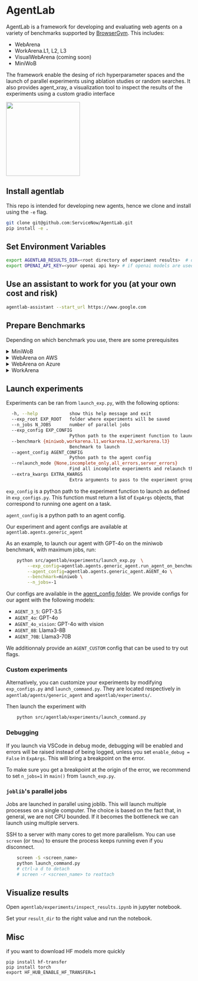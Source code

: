 # AgentLab

AgentLab is a framework for developing and evaluating web agents on a variety of
benchmarks supported by [BrowserGym](https://github.com/ServiceNow/BrowserGym).
This includes:
* WebArena
* WorkArena.L1, L2, L3
* VisualWebArena (coming soon)
* MiniWoB

The framework enable the desing of rich hyperparameter spaces and the launch of
parallel experiments using ablation studies or random searches. It also provides
agent_xray, a visualization tool to inspect the results of the experiments using
a custom gradio interface

<a href="https://github.com/user-attachments/assets/20a91e7b-94ef-423d-9091-743eebb4733d">
  <img src="https://github.com/user-attachments/assets/20a91e7b-94ef-423d-9091-743eebb4733d" width="200" />
</a>

## Install agentlab

This repo is intended for developing new agents, hence we clone and install using the `-e` flag.

```bash
git clone git@github.com:ServiceNow/AgentLab.git
pip install -e .
```

## Set Environment Variables

```bash
export AGENTLAB_RESULTS_DIR=<root directory of experiment results>  # defaults to $HOME/agentlab_results
export OPENAI_API_KEY=<your openai api key> # if openai models are used
```

## Use an assistant to work for you (at your own cost and risk)
```bash
agentlab-assistant --start_url https://www.google.com
```

## Prepare Benchmarks
Depending on which benchmark you use, there are some prerequisites

<details>
<summary>MiniWoB</summary>

```bash
export MINIWOB_URL="file://$HOME/dev/miniwob-plusplus/miniwob/html/miniwob/"
```
</details>

<details>
<summary>WebArena on AWS</summary>
TODO
</details>

<details>
<summary>WebArena on Azure</summary>
TODO
</details>


<details>

<summary>WorkArena</summary>

```bash
export SNOW_INSTANCE_URL="https://<your-instance-number>.service-now.com/"
export SNOW_INSTANCE_UNAME="admin"
export SNOW_INSTANCE_PWD=<your-instance-password>
```

</details>


## Launch experiments

Experiments can be ran from `launch_exp.py`, with the following options:

```bash
  -h, --help            show this help message and exit
  --exp_root EXP_ROOT   folder where experiments will be saved
  --n_jobs N_JOBS       number of parallel jobs
  --exp_config EXP_CONFIG
                        Python path to the experiment function to launch
  --benchmark {miniwob,workarena.l1,workarena.l2,workarena.l3}
                        Benchmark to launch
  --agent_config AGENT_CONFIG
                        Python path to the agent config
  --relaunch_mode {None,incomplete_only,all_errors,server_errors}
                        Find all incomplete experiments and relaunch them.
  --extra_kwargs EXTRA_KWARGS
                        Extra arguments to pass to the experiment group.
```

`exp_config` is a python path to the experiment function to launch as defined in `exp_configs.py`. This function must return a list of `ExpArgs` objects, that correspond to running one agent on a task.

`agent_config` is a python path to an agent config.

Our experiment and agent configs are available at `agentlab.agents.generic_agent`

As an example, to launch our agent with GPT-4o on the miniwob benchmark, with maximum jobs, run:

```bash
    python src/agentlab/experiments/launch_exp.py  \
        --exp_config=agentlab.agents.generic_agent.run_agent_on_benchmark \
        --agent_config=agentlab.agents.generic_agent.AGENT_4o \
        --benchmark=miniwob \
        --n_jobs=-1
```

Our configs are available in the [agent_config folder](src/agentlab/agents/generic_agent/agent_configs.py). We provide configs for our agent with the following models:
- `AGENT_3_5`: GPT-3.5
- `AGENT_4o`: GPT-4o
- `AGENT_4o_vision`: GPT-4o with vision
- `AGENT_8B`: Llama3-8B
- `AGENT_70B`: Llama3-70B

We additionnaly provide an `AGENT_CUSTOM` config that can be used to try out flags.

### Custom experiments

Alternatively, you can customize your experiments by modifying `exp_configs.py` and `launch_command.py`. They are located respectively in `agentlab/agents/generic_agent` and `agentlab/experiments/`.

Then launch the experiment with

```bash
    python src/agentlab/experiments/launch_command.py
```


### Debugging

If you launch via VSCode in debug mode, debugging will be enabled and errors will be raised
instead of being logged, unless you set `enable_debug = False` in `ExpArgs`. This
will bring a breakpoint on the error.

To make sure you get a breakpoint at the origin of the error, we recommend to set `n_jobs=1` in `main()` from `launch_exp.py`.


### `joblib`'s parallel jobs
Jobs are launched in parallel using joblib. This will launch multiple processes
on a single computer. The choice is based on the fact that, in general, we are not CPU
bounded. If it becomes the bottleneck we can launch using multiple servers.

SSH to a server with many cores to get more parallelism. You can use `screen` (or `tmux`) to
ensure the process keeps running even if you disconnect.

```bash
    screen -S <screen_name>
    python launch_command.py
    # ctrl-a d to detach
    # screen -r <screen_name> to reattach
```

## Visualize results
Open `agentlab/experiments/inspect_results.ipynb` in jupyter notebook.

Set your `result_dir` to the right value and run the notebook.

## Misc

if you want to download HF models more quickly
```
pip install hf-transfer
pip install torch
export HF_HUB_ENABLE_HF_TRANSFER=1
```